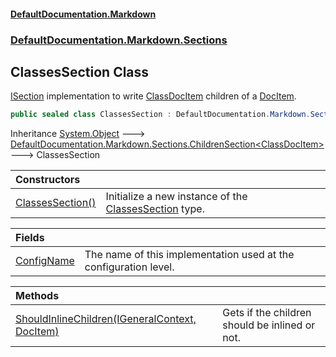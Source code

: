 #### [DefaultDocumentation\.Markdown](../../../../index.md 'index')
### [DefaultDocumentation\.Markdown\.Sections](../../../../index.md#DefaultDocumentation.Markdown.Sections 'DefaultDocumentation\.Markdown\.Sections')

## ClassesSection Class

[ISection](https://github.com/Doraku/DefaultDocumentation/blob/master/documentation/api/DefaultDocumentation/Api/ISection/index.md 'DefaultDocumentation\.Api\.ISection') implementation to write [ClassDocItem](https://github.com/Doraku/DefaultDocumentation/blob/master/documentation/api/DefaultDocumentation/Models/Types/ClassDocItem/index.md 'DefaultDocumentation\.Models\.Types\.ClassDocItem') children of a [DocItem](https://github.com/Doraku/DefaultDocumentation/blob/master/documentation/api/DefaultDocumentation/Models/DocItem/index.md 'DefaultDocumentation\.Models\.DocItem')\.

```csharp
public sealed class ClassesSection : DefaultDocumentation.Markdown.Sections.ChildrenSection<DefaultDocumentation.Models.Types.ClassDocItem>
```

Inheritance [System\.Object](https://learn.microsoft.com/en-us/dotnet/api/system.object 'System\.Object') &#129106; [DefaultDocumentation\.Markdown\.Sections\.ChildrenSection&lt;](../ChildrenSection_T_/index.md 'DefaultDocumentation\.Markdown\.Sections\.ChildrenSection\<T\>')[ClassDocItem](https://github.com/Doraku/DefaultDocumentation/blob/master/documentation/api/DefaultDocumentation/Models/Types/ClassDocItem/index.md 'DefaultDocumentation\.Models\.Types\.ClassDocItem')[&gt;](../ChildrenSection_T_/index.md 'DefaultDocumentation\.Markdown\.Sections\.ChildrenSection\<T\>') &#129106; ClassesSection

| Constructors | |
| :--- | :--- |
| [ClassesSection\(\)](ClassesSection().md 'DefaultDocumentation\.Markdown\.Sections\.ClassesSection\.ClassesSection\(\)') | Initialize a new instance of the [ClassesSection](index.md 'DefaultDocumentation\.Markdown\.Sections\.ClassesSection') type\. |

| Fields | |
| :--- | :--- |
| [ConfigName](ConfigName.md 'DefaultDocumentation\.Markdown\.Sections\.ClassesSection\.ConfigName') | The name of this implementation used at the configuration level\. |

| Methods | |
| :--- | :--- |
| [ShouldInlineChildren\(IGeneralContext, DocItem\)](ShouldInlineChildren(IGeneralContext,DocItem).md 'DefaultDocumentation\.Markdown\.Sections\.ClassesSection\.ShouldInlineChildren\(DefaultDocumentation\.IGeneralContext, DefaultDocumentation\.Models\.DocItem\)') | Gets if the children should be inlined or not\. |
